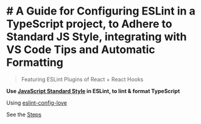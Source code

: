 # # A Guide for Configuring ESLint in a TypeScript project, to Adhere to Standard JS Style, integrating with VS Code Tips and Automatic Formatting

> Featuring ESLint Plugins of React + React Hooks

**Use [JavaScript Standard Style](https://standardjs.com/) in ESLint, to lint & format TypeScript**

Using [eslint-config-love](https://github.com/mightyiam/eslint-config-love)

See the [Steps](./steps.md)

